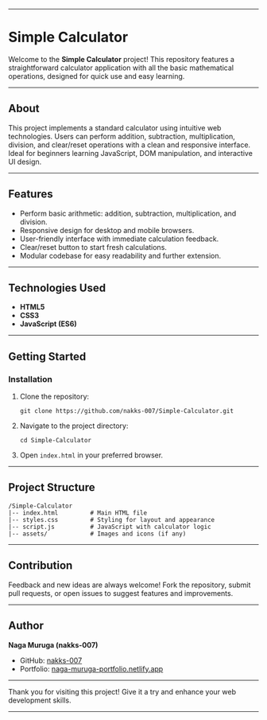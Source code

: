 ***

# Simple Calculator

Welcome to the **Simple Calculator** project! This repository features a straightforward calculator application with all the basic mathematical operations, designed for quick use and easy learning.

***

## About

This project implements a standard calculator using intuitive web technologies. Users can perform addition, subtraction, multiplication, division, and clear/reset operations with a clean and responsive interface. Ideal for beginners learning JavaScript, DOM manipulation, and interactive UI design.

***

## Features

- Perform basic arithmetic: addition, subtraction, multiplication, and division.
- Responsive design for desktop and mobile browsers.
- User-friendly interface with immediate calculation feedback.
- Clear/reset button to start fresh calculations.
- Modular codebase for easy readability and further extension.

***

## Technologies Used

- **HTML5**
- **CSS3**
- **JavaScript (ES6)**

***

## Getting Started

### Installation

1. Clone the repository:
   ```
   git clone https://github.com/nakks-007/Simple-Calculator.git
   ```
2. Navigate to the project directory:
   ```
   cd Simple-Calculator
   ```
3. Open `index.html` in your preferred browser.

***

## Project Structure

```
/Simple-Calculator
|-- index.html         # Main HTML file
|-- styles.css         # Styling for layout and appearance
|-- script.js          # JavaScript with calculator logic
|-- assets/            # Images and icons (if any)
```

***

## Contribution

Feedback and new ideas are always welcome! Fork the repository, submit pull requests, or open issues to suggest features and improvements.

***

## Author

**Naga Muruga (nakks-007)**

- GitHub: [nakks-007](https://github.com/nakks-007)
- Portfolio: [naga-muruga-portfolio.netlify.app](https://naga-muruga-portfolio.netlify.app/)

***

Thank you for visiting this project!
Give it a try and enhance your web development skills.

***
